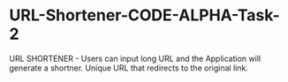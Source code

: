 # URL-Shortener-CODE-ALPHA-Task-2
URL SHORTENER - Users can input long URL and the Application will generate a shortner. Unique URL that redirects to the original link.
